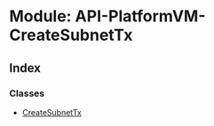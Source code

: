 # Module: API-PlatformVM-CreateSubnetTx

## Index

### Classes

- [CreateSubnetTx](../classes/api_platformvm_createsubnettx.createsubnettx)
